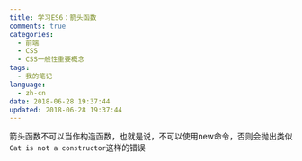 ```yaml
---
title: 学习ES6：箭头函数
comments: true
categories:
  - 前端
  - CSS
  - CSS一般性重要概念
tags:
  - 我的笔记
language:
  - zh-cn
date: 2018-06-28 19:37:44
updated: 2018-06-28 19:37:44
---
```


箭头函数不可以当作构造函数，也就是说，不可以使用new命令，否则会抛出类似`Cat is not a constructor`这样的错误